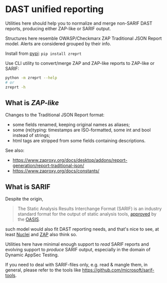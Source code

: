# DAST unified reporting

Utilities here should help you to normalize and merge non-SARIF DAST reports, producing either ZAP-like or SARIF output.

Structures here resemble OWASP/Checkmarx ZAP Traditional JSON Report model. Alerts are considered grouped by their info.

Install from [pypi](https://pypi.org/project/zreprt/): `pip install zreprt`

Use CLI utility to convert/merge ZAP and ZAP-like reports to ZAP-like or SARIF:

```sh
python -m zreprt --help
# or
zreprt -h
```


## What is _ZAP-like_

Changes to the Traditional JSON Report format:

  - some fields renamed, keeping original names as aliases;
  - some (re)typing: timestamps are ISO-formatted,
      some int and bool instead of strings;
  - html tags are stripped from some fields containing descriptions.

See also:

  - https://www.zaproxy.org/docs/desktop/addons/report-generation/report-traditional-json/
  - https://www.zaproxy.org/docs/constants/


## What is SARIF

Despite the origin,

> The Static Analysis Results Interchange Format (SARIF) is an industry standard format for the output of static analysis tools, [approved](https://www.oasis-open.org/news/announcements/static-analysis-results-interchange-format-sarif-v2-1-0-is-approved-as-an-oasis-s) by the [OASIS](https://www.oasis-open.org/).

such model would also fit DAST reporting needs, and that's nice to see, at least [Nuclei](https://docs.projectdiscovery.io/tools/nuclei) and [ZAP](https://www.zaproxy.org) also think so.

Utilities here have minimal enough support to _read_ SARIF reports and evolving support to _produce_ SARIF output, especially in the domain of Dynamic AppSec Testing.

If you need to deal with SARIF-files only, e.g. read & mangle them, in general, please refer to the tools like https://github.com/microsoft/sarif-tools.
